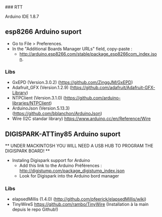 ### RTT

Arduino IDE 1.8.7

## esp8266 Arduino suport
- Go to File > Preferences.
- In the "Additional Boards Manager URLs" field, copy-paste :
  - http://arduino.esp8266.com/stable/package_esp8266com_index.json.

### Libs
- GxEPD (Version.3.0.2) (https://github.com/ZinggJM/GxEPD)
- Adafruit_GFX (Version.1.2.9) (https://github.com/adafruit/Adafruit-GFX-Library)
- NTPClient (Version.3.1.0) (https://github.com/arduino-libraries/NTPClient)
- ArduinoJson (Version.5.13.3) (https://github.com/bblanchon/ArduinoJson)
- Wire (I2C standar library) https://www.arduino.cc/en/Reference/Wire

## DIGISPARK-ATTiny85 Arduino suport
** UNDER MACKINTOSH YOU WILL NEED A USB HUB TO PROGRAM THE DIGISPARK BOARD! **
- Instaling Digispark support for Arduino
  - Add this link to the Arduino Préférences : http://digistump.com/package_digistump_index.json
  - Look for Digispark into the Arduino bord manager

### Libs
- elapsedMillis (1.4.0) (http://github.com/pfeerick/elapsedMillis/wiki)
- TinyWireS https://github.com/rambo/TinyWire (Installation à la main depuis le repo Github!)